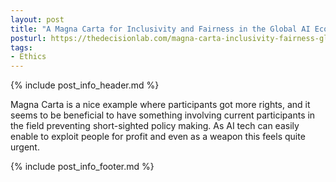 ```yaml
---
layout: post
title: "A Magna Carta for Inclusivity and Fairness in the Global AI Economy "
posturl: https://thedecisionlab.com/magna-carta-inclusivity-fairness-global-ai-economy/
tags:
- Ethics
---
```


{% include post_info_header.md %}

Magna Carta is a nice example where participants got more rights, and it seems to be beneficial to have something involving current participants in the field preventing short-sighted policy making. As AI tech can easily enable to exploit people for profit and even as a weapon this feels quite urgent.

<!--more-->
{% include post_info_footer.md %}
